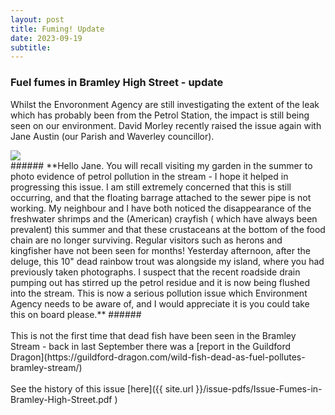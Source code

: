 ```yaml
---
layout: post
title: Fuming! Update
date: 2023-09-19
subtitle: 
---
```


### Fuel fumes in Bramley High Street - update  

Whilst the Envoronment Agency are still investigating the extent of the leak which has probably been from the Petrol Station, the impact is still being seen on our environment.  David Morley recently raised the issue again with Jane Austin (our Parish and Waverley councillor).  <br>

<div class="gallery" data-columns="1">
    <img src="{{site.url}}/images/deadfish.jpg"> 
</div>
###### **Hello Jane. You will recall visiting my garden in the summer to photo evidence of petrol pollution in the stream - I hope it helped in progressing this issue. I am still extremely concerned that this is still occurring, and that the floating barrage attached to the sewer pipe is not working. My neighbour and I have both noticed the disappearance of the freshwater shrimps and the (American) crayfish ( which have always been prevalent) this summer and that these crustaceans at the bottom of the food chain are no longer surviving. Regular visitors such as herons and kingfisher have not been seen for months! Yesterday afternoon, after the deluge, this 10" dead rainbow trout was alongside my island, where you had previously taken photographs. I suspect that the recent roadside drain pumping out has stirred up the petrol residue and it is now being flushed into the stream. This is now a serious pollution issue which Environment Agency needs to be aware of, and I would appreciate it is you could take this on board please.** ######     
<br><br>
This is not the first time that dead fish have been seen in the Bramley Stream - back in last September there was a [report in the Guildford Dragon](https://guildford-dragon.com/wild-fish-dead-as-fuel-pollutes-bramley-stream/)
<br><br>
See the history of this issue [here]({{ site.url }}/issue-pdfs/Issue-Fumes-in-Bramley-High-Street.pdf ) 

